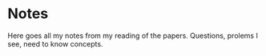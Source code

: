 # Notes

Here goes all my notes from my reading of the papers. Questions, prolems I see, need to know concepts.
